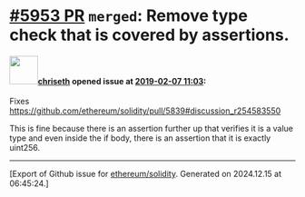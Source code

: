 # [\#5953 PR](https://github.com/ethereum/solidity/pull/5953) `merged`: Remove type check that is covered by assertions.

#### <img src="https://avatars.githubusercontent.com/u/9073706?v=4" width="50">[chriseth](https://github.com/chriseth) opened issue at [2019-02-07 11:03](https://github.com/ethereum/solidity/pull/5953):

Fixes https://github.com/ethereum/solidity/pull/5839#discussion_r254583550

This is fine because there is an assertion further up that verifies it is a value type and even inside the if body, there is an assertion that it is exactly uint256.




-------------------------------------------------------------------------------



[Export of Github issue for [ethereum/solidity](https://github.com/ethereum/solidity). Generated on 2024.12.15 at 06:45:24.]
